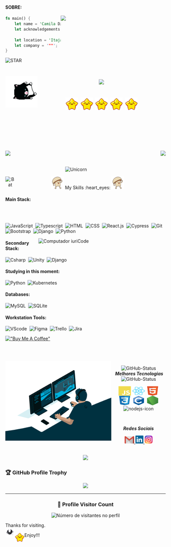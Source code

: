 #### SOBRE:


<img align="right" width="330" src="https://media.tenor.com/pT_eK7L76OEAAAAC/coding-computer-coding.gif" />

```rust
fn main() {
    let name = 'Camila Dziubat';
    let acknowledgements = 'Software Engineer Junior';

    let location = 'Itajai, Santa Catarina, Brazil';
    let company = '""';
}

```

<img src=".github/star.gif" alt="STAR" width="40"> 
<h1 align="center">
<img src="https://readme-typing-svg.herokuapp.com/?font=Righteous&size=35&center=true&vCenter=true&width=500&height=70&duration=4000&lines=Fala+Deeev!+👋;+Como+vai+?;Seja+bem+vindo+!!!;" />  <img align="left" src="cat.gif" alt="cat.gif"  width="20%"/>

  <br/>
 <br/>
  <img src="star.gif" alt="STAR" width="40"> 
  <img src="star.gif" alt="STAR" width="40"> 
  <img src="star.gif" alt="STAR" width="40"> 
  <img src="star.gif" alt="STAR" width="40"> 
  <img src="star.gif" alt="STAR" width="40"> 
 <br/>
  <br/>
  <br/>
  <br/>
</h1>
<div>
  <img  height="180em" src="https://github-readme-stats.vercel.app/api?username=CamilaDziubat&show_icons=true&theme=great-gatsby&include_all_commits=true&count_private=true"/>
  <img align="right" height="180em" src="https://github-readme-stats.vercel.app/api/top-langs/?username=CamilaDziubat&layout=compact&langs_count=16&theme=great-gatsby"/>
</div>
<br>



<p>

 <img align="right" width=300px alt="Unicorn" src="https://media.giphy.com/media/3ohs4BSacFKI7A717y/giphy.gif" />

</p>






<br/>
<p align="center" >
<img src="cog3.gif" alt="STAR" width="40"> My Skills :heart_eyes: <img src="cog3.gif" alt="STAR" width="40">
 <img align="left" src=".github/star.gif" alt="Bat" width="30">
<p/>

#### Main Stack:  
<br/>
<br/>


![JavaScript](https://img.shields.io/badge/JavaScript-F7DF1E?style=for-the-badge&logo=javascript&logoColor=black)&nbsp;
![Typescript](https://img.shields.io/badge/TypeScript-007ACC?style=for-the-badge&logo=typescript&logoColor=white)&nbsp;
![HTML](https://img.shields.io/badge/HTML5-E34F26?style=for-the-badge&logo=html5&logoColor=white)&nbsp;
![CSS](https://img.shields.io/badge/CSS3-1572B6?style=for-the-badge&logo=css3&logoColor=white)&nbsp;
![React.js](https://img.shields.io/badge/React-20232A?style=for-the-badge&logo=react&logoColor=61DAFB)&nbsp;
![Cypress](https://img.shields.io/badge/cypress-239120?style=for-the-badge&logo=cypress)&nbsp;
![Git](https://img.shields.io/badge/GIT-E44C30?style=for-the-badge&logo=git&logoColor=white)&nbsp;
![Bootstrap](https://img.shields.io/badge/Bootstrap-563D7C?style=for-the-badge&logo=bootstrap&logoColor=white)&nbsp;
![Django](https://img.shields.io/badge/Django-092E20?style=for-the-badge&logo=django&logoColor=white)&nbsp;
![Python](https://img.shields.io/badge/Python-14354C?style=for-the-badge&logo=python&logoColor=white)&nbsp;


<img src="https://raw.githubusercontent.com/MicaelliMedeiros/micaellimedeiros/master/image/computer-illustration.png" min-width="400px" max-width="400px" width="400px" align="right" alt="Computador iuriCode">

#### Secondary Stack:

![Csharp](https://img.shields.io/badge/C%23-239120?style=for-the-badge&logo=c-sharp&logoColor=white)&nbsp;
![Unity](https://img.shields.io/badge/Unity-100000?style=for-the-badge&logo=unity&logoColor=white)&nbsp;
![Django](https://img.shields.io/badge/Django-092E20?style=for-the-badge&logo=django&logoColor=white)&nbsp;


#### Studying in this moment:

![Python](https://img.shields.io/badge/Python-14354C?style=for-the-badge&logo=python&logoColor=white)&nbsp;
![Kubernetes](https://img.shields.io/badge/kubernetes-4285F4?style=for-the-badge&logo=kubernetes&logoColor=white)&nbsp;

#### Databases:

![MySQL](https://img.shields.io/badge/MySQL-005C84?style=for-the-badge&logo=mysql&logoColor=white)&nbsp;
![SQLite](https://img.shields.io/badge/SQLite-07405E?style=for-the-badge&logo=sqlite&logoColor=white)&nbsp;

#### Workstation Tools:

![VScode](https://img.shields.io/badge/vscode-4285F4?style=for-the-badge&logo=vscode&logoColor=white)&nbsp;
![Figma](https://img.shields.io/badge/Figma-F24E1E?style=for-the-badge&logo=figma&logoColor=white)&nbsp;
![Trello](https://img.shields.io/badge/Trello-0052CC?style=for-the-badge&logo=trello&logoColor=white)&nbsp;
![Jira](https://img.shields.io/badge/Jira-0052CC?style=for-the-badge&logo=Jira&logoColor=white)&nbsp; 





[!["Buy Me A Coffee"](https://www.buymeacoffee.com/assets/img/custom_images/orange_img.png)](https://www.buymeacoffee.com/qwerty541zxc)

&nbsp;
&nbsp;


<div  align="center"> 
  <div style="display: inline_block"><br>
    <img align="left" height="250" alt="coding-time" src="code.gif">
   <p  align="center">
 <img src="https://media.giphy.com/media/8UHRm5oY4k4FDxq5QG/giphy.gif" width="30px" alt="GitHub-Status"/>&nbsp;<i><b>Melhores Tecnologias </b></i><img src="https://media.giphy.com/media/8UHRm5oY4k4FDxq5QG/giphy.gif" width="30px" alt="GitHub-Status"/>
 </p>
    <img align="center" height="30" width="40" alt="js-icon"  src="https://raw.githubusercontent.com/devicons/devicon/master/icons/javascript/javascript-plain.svg">
    <img align="center" height="30" width="40" alt="react-icon" src="https://raw.githubusercontent.com/devicons/devicon/master/icons/react/react-original.svg">
    <img align="center" height="30" width="40" alt="html-icon" src="https://raw.githubusercontent.com/devicons/devicon/master/icons/html5/html5-original.svg">
    <img align="center" height="30" width="40" alt="css-icon" src="https://raw.githubusercontent.com/devicons/devicon/master/icons/css3/css3-original.svg">
    <img align="center" height="30" width="40" alt="c-icon" src="https://raw.githubusercontent.com/devicons/devicon/master/icons/c/c-original.svg">
    <img align="center" height="30" width="40" alt="nodejs-icon" src="https://raw.githubusercontent.com/devicons/devicon/master/icons/nodejs/nodejs-original.svg">
    <img align="center" height="30" width="40" alt="nodejs-icon" src="https://raw.githubusercontent.com/jmnote/z-icons/master/svg/cpp.svg">
   </div>
    
 
  &nbsp; <p align="center"> ***Redes Sociais***  </p>
    <a href = "mailto: goncalvesscamilla07@gmail.com">
      <img width="30" src="gmail.svg">
    </a>
    <a href = "https://www.linkedin.com/in/camila-dziubat-805777229/">
      <img width="25" src="linkedin.svg">
    </a>
    <a href = "https://instagram.com/camila.dziubat?igshid=MmVlMjlkMTBhMg==/">
      <img width="25" src="instagram.png">
    </a>
</div>

  <h2 align="center">
<img src="https://readme-typing-svg.herokuapp.com/?font=Righteous&size=35&center=true&vCenter=true&width=500&height=70&duration=4000&lines=Obrigado+pela+atenção!!!;" />
</h2>


### 🏆 GitHub Profile Trophy

<p align="center">
  <a
    href="https://github.com/ryo-ma/github-profile-trophy"
    title="repositório de troféus"
  >
    <img
      width="800"
      src="https://github-profile-trophy.vercel.app/?username=iuricode&column=8&theme=darkhub&no-frame=true&no-bg=true"
    />
  </a>
</p>

---

<div align="center">
  <h3><b>📍 Profile Visitor Count</b></h3>
</div>

<p align="center">
  <img
    src="https://profile-counter.glitch.me/iuricode/count.svg"
    alt="Número de visitantes no perfil"
  />
</p>

 <div align="left">Thanks for visiting.  <br>
    <img align="left" src="bat.gif" alt="Bat" width="30">

   Enjoy!!!
     <img align="left" src="star.gif" alt="Bat" width="30">
</div>



